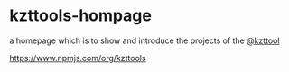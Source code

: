 # kzttools-hompage

a homepage which is to show and introduce the projects of the [@kzttool](https://github.com/kzttools)

<https://www.npmjs.com/org/kzttools>
